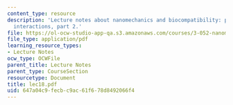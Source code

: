 ```yaml
---
content_type: resource
description: 'Lecture notes about nanomechanics and biocompatibility: protein-biomaterial
  interactions, part 2.'
file: https://ol-ocw-studio-app-qa.s3.amazonaws.com/courses/3-052-nanomechanics-of-materials-and-biomaterials-spring-2007/647a04c9fecbc9ac61f678d8492066f4_lec18.pdf
file_type: application/pdf
learning_resource_types:
- Lecture Notes
ocw_type: OCWFile
parent_title: Lecture Notes
parent_type: CourseSection
resourcetype: Document
title: lec18.pdf
uid: 647a04c9-fecb-c9ac-61f6-78d8492066f4
---
```

